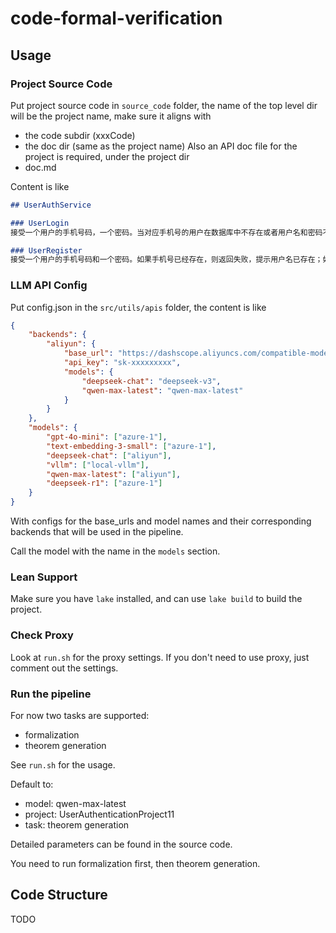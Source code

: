 # code-formal-verification

## Usage

### Project Source Code

Put project source code in `source_code` folder, the name of the top level dir will be the project name, make sure it aligns with
- the code subdir (xxxCode)
- the doc dir (same as the project name)
Also an API doc file for the project is required, under the project dir
- doc.md

Content is like
```md
## UserAuthService

### UserLogin
接受一个用户的手机号码，一个密码。当对应手机号的用户在数据库中不存在或者用户名和密码不匹配时，返回失败，提示用户名或者密码错误；如果用户名存在但有多个记录说明数据库完整性有误，返回错误，提示数据库错误；如果用户名和密码有唯一匹配的记录，则返回登录成功

### UserRegister
接受一个用户的手机号码和一个密码。如果手机号已经存在，则返回失败，提示用户名已存在；如果不存在，则在数据库中写入对应的记录，返回注册成功
```

### LLM API Config
Put config.json in the `src/utils/apis` folder, the content is like
```json
{
    "backends": {
        "aliyun": {
            "base_url": "https://dashscope.aliyuncs.com/compatible-mode/v1",
            "api_key": "sk-xxxxxxxxx",
            "models": {
                "deepseek-chat": "deepseek-v3",
                "qwen-max-latest": "qwen-max-latest"
            }
        }
    },
    "models": {
        "gpt-4o-mini": ["azure-1"],
        "text-embedding-3-small": ["azure-1"],
        "deepseek-chat": ["aliyun"],
        "vllm": ["local-vllm"],
        "qwen-max-latest": ["aliyun"],
        "deepseek-r1": ["azure-1"]
    }
}
```

With configs for the base_urls and model names and their corresponding backends that will be used in the pipeline.

Call the model with the name in the `models` section.

### Lean Support
Make sure you have `lake` installed, and can use `lake build` to build the project.

### Check Proxy
Look at `run.sh` for the proxy settings.
If you don't need to use proxy, just comment out the settings.

### Run the pipeline
For now two tasks are supported:
- formalization
- theorem generation

See `run.sh` for the usage.

Default to:
- model: qwen-max-latest
- project: UserAuthenticationProject11
- task: theorem generation

Detailed parameters can be found in the source code.

You need to run formalization first, then theorem generation.

## Code Structure

TODO